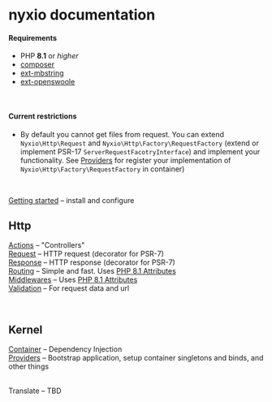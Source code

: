 # nyxio documentation

#### Requirements

- PHP **8.1** or *higher*
- [composer](https://getcomposer.org/)
- [ext-mbstring](https://www.php.net/manual/en/book.mbstring.php)
- [ext-openswoole](https://openswoole.com/)

<br>

#### Current restrictions
- By default you cannot get files from request. You can extend `Nyxio\Http\Request` and `Nyxio\Http\Factory\RequestFactory` (extend or implement PSR-17 `ServerRequestFacotryInterface`) and implement your functionality. See [Providers](documentation/providers.md) for register your implementation of `Nyxio\Http\Factory\RequestFactory` in container)

<br>

[Getting started](documentation/getting-started.md) – install and configure

## Http

[Actions](documentation/actions.md) – "Controllers"
<br>[Request](documentation/request.md) – HTTP request (decorator for PSR-7)
<br>[Response](documentation/response.md) – HTTP response (decorator for PSR-7)
<br>[Routing](documentation/routing.md) – Simple and fast. Uses [PHP 8.1 Attributes](https://www.php.net/manual/en/language.attributes.overview.php)
<br> [Middlewares](documentation/middlewares.md) – Uses [PHP 8.1 Attributes](https://www.php.net/manual/en/language.attributes.overview.php)
<br> [Validation](documentation/validation.md) – For request data and url

<br>

## Kernel

[Container](documentation/container.md) – Dependency Injection
<br>[Providers](documentation/providers.md) – Bootstrap application, setup container singletons and binds, and other things

<br>Translate – TBD
